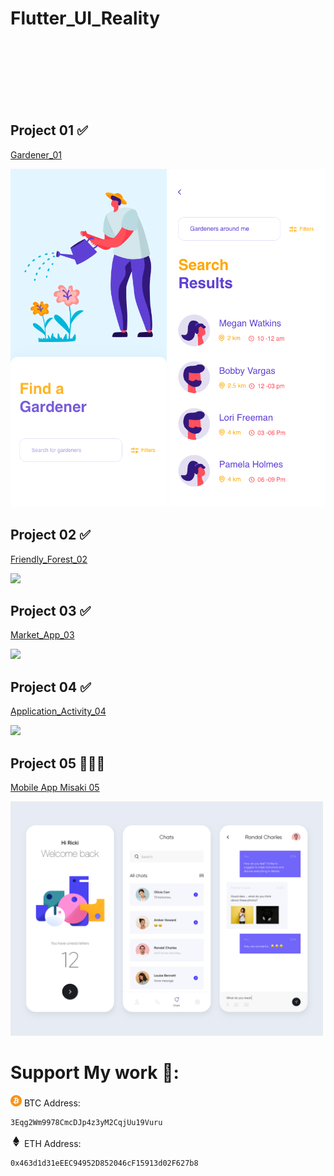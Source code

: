 # Flutter_UI_Reality


 
 
 
 
 <br> <br> <br> <br> <br> <br>
 

<h2> Project 01 ✅   </h2> 

  <a href="https://github.com/kelvin147789/Flutter_UI_Reality/tree/master/gardener_01">Gardener_01 </a>
  
  <img src="gardener_01/design/homepage.png" width="250">  <img src="gardener_01/design/search.png" width="250">   
  
  
  
<h2> Project 02 ✅  </h2>  

  <a href="https://github.com/kelvin147789/Flutter_UI_Reality/tree/master/friendly_forest_02">Friendly_Forest_02 </a>
  
  <img src="friendly_forest_02/process/day8.gif" width="500" > 
  
  
  
<h2> Project 03 ✅ </h2> 

  <a href="https://github.com/kelvin147789/Flutter_UI_Reality/tree/master/market_app_03">Market_App_03 </a>
  
  <img src="market_app_03/process/work.gif" width="500" > 
  
  
  <h2> Project 04 ✅  </h2> 

  <a href="https://github.com/kelvin147789/Flutter_UI_Reality/tree/master/mobile_application_activity_04">Application_Activity_04 </a>
  
  <img src="mobile_application_activity_04/process/day12.gif" width="500" > 
  
  <h2> Project 05 👨🏽‍💻  </h2>  

  <a href="https://github.com/kelvin147789/Flutter-UI-Reality/tree/master/mobile_app_misaki_05">Mobile App Misaki 05</a>
  
  <img src="mobile_app_misaki_05/design/1cdd0c877867bd960c60b32d06553db6.png" width="500" > 
  
   





   


# Support My work 🦄:

 <img src= "images/bitcoin.png" width="18">    BTC Address:
 
    3Eqg2Wm9978CmcDJp4z3yM2CqjUu19Vuru
    
 <img src= "images/ethereum.png" width="18">    ETH Address:
 
    0x463d1d31eEEC94952D852046cF15913d02F627b8

    
